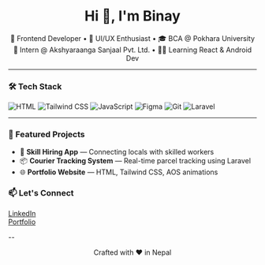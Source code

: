 <h1 align="center">Hi 👋, I'm Binay</h1>
<p align="center">
  🚀 Frontend Developer • 🎨 UI/UX Enthusiast • 🎓 BCA @ Pokhara University <br/>
  🌱 Intern @ Akshyaraanga Sanjaal Pvt. Ltd. • 👨‍💻 Learning React & Android Dev
</p>

---

### 🛠 Tech Stack
![HTML](https://img.shields.io/badge/-HTML5-E34F26?style=flat&logo=html5&logoColor=fff)
![Tailwind CSS](https://img.shields.io/badge/-TailwindCSS-38B2AC?style=flat&logo=tailwind-css&logoColor=white)
![JavaScript](https://img.shields.io/badge/-JavaScript-F7DF1E?style=flat&logo=javascript&logoColor=black)
![Figma](https://img.shields.io/badge/-Figma-333?style=flat&logo=figma)
![Git](https://img.shields.io/badge/-Git-F05032?style=flat&logo=git&logoColor=white)
![Laravel](https://img.shields.io/badge/-Laravel-FF2D20?style=flat&logo=laravel&logoColor=white)

---

### 📌 Featured Projects
- 🎯 **Skill Hiring App** — Connecting locals with skilled workers  
- 📦 **Courier Tracking System** — Real-time parcel tracking using Laravel  
- 🌐 **Portfolio Website** — HTML, Tailwind CSS, AOS animations  


### 📫 Let's Connect
[LinkedIn](https://www.linkedin.com/in/binay-sharma-3507652a1/)  
[Portfolio](https://binay-sharma.com.np/)

--

<p align="center">
  Crafted with ❤️ in Nepal
</p>
